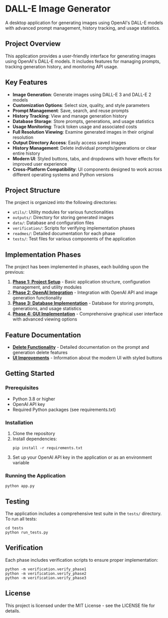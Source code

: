 # DALL-E Image Generator

A desktop application for generating images using OpenAI's DALL-E models with advanced prompt management, history tracking, and usage statistics.

## Project Overview

This application provides a user-friendly interface for generating images using OpenAI's DALL-E models. It includes features for managing prompts, tracking generation history, and monitoring API usage.

## Key Features

- **Image Generation**: Generate images using DALL-E 3 and DALL-E 2 models
- **Customization Options**: Select size, quality, and style parameters
- **Prompt Management**: Save, search, and reuse prompts
- **History Tracking**: View and manage generation history
- **Database Storage**: Store prompts, generations, and usage statistics
- **Usage Monitoring**: Track token usage and associated costs
- **Full Resolution Viewing**: Examine generated images in their original resolution
- **Output Directory Access**: Easily access saved images
- **History Management**: Delete individual prompts/generations or clear entire history
- **Modern UI**: Styled buttons, tabs, and dropdowns with hover effects for improved user experience
- **Cross-Platform Compatibility**: UI components designed to work across different operating systems and Python versions

## Project Structure

The project is organized into the following directories:

- `utils/`: Utility modules for various functionalities
- `outputs/`: Directory for storing generated images
- `data/`: Database and configuration files
- `verification/`: Scripts for verifying implementation phases
- `readmes/`: Detailed documentation for each phase
- `tests/`: Test files for various components of the application

## Implementation Phases

The project has been implemented in phases, each building upon the previous:

1. **[Phase 1: Project Setup](readmes/README_PHASE1.md)** - Basic application structure, configuration management, and utility modules
2. **[Phase 2: OpenAI Integration](readmes/README_PHASE2.md)** - Integration with OpenAI API and image generation functionality
3. **[Phase 3: Database Implementation](readmes/README_PHASE3.md)** - Database for storing prompts, generations, and usage statistics
4. **[Phase 4: GUI Implementation](readmes/README_PHASE4.md)** - Comprehensive graphical user interface with advanced viewing options

## Feature Documentation

- **[Delete Functionality](readmes/README_DELETE_FUNCTIONALITY.md)** - Detailed documentation on the prompt and generation delete features
- **[UI Improvements](readmes/README_UI_IMPROVEMENTS.md)** - Information about the modern UI with styled buttons

## Getting Started

### Prerequisites

- Python 3.8 or higher
- OpenAI API key
- Required Python packages (see requirements.txt)

### Installation

1. Clone the repository
2. Install dependencies:
   ```
   pip install -r requirements.txt
   ```
3. Set up your OpenAI API key in the application or as an environment variable

### Running the Application

```
python app.py
```

## Testing

The application includes a comprehensive test suite in the `tests/` directory. To run all tests:

```
cd tests
python run_tests.py
```

## Verification

Each phase includes verification scripts to ensure proper implementation:

```
python -m verification.verify_phase1
python -m verification.verify_phase2
python -m verification.verify_phase3
```

## License

This project is licensed under the MIT License - see the LICENSE file for details. 

